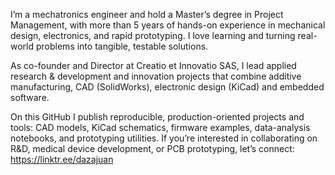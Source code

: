 I’m a mechatronics engineer and hold a Master’s degree in Project Management, with more than 5 years of hands-on experience in mechanical design, electronics, and rapid prototyping. I love learning and turning real-world problems into tangible, testable solutions.

As co-founder and Director at Creatio et Innovatio SAS, I lead applied research & development and innovation projects that combine additive manufacturing, CAD (SolidWorks), electronic design (KiCad) and embedded software.

On this GitHub I publish reproducible, production-oriented projects and tools: CAD models, KiCad schematics, firmware examples, data-analysis notebooks, and prototyping utilities. If you’re interested in collaborating on R&D, medical device development, or PCB prototyping, let’s connect: https://linktr.ee/dazajuan

